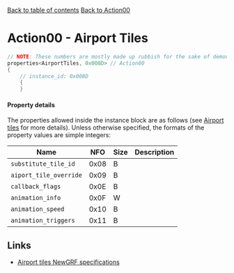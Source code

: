 [Back to table of contents](../index.md)
[Back to Action00](../actions/action00.md)

# Action00 - Airport Tiles

```c++
// NOTE: These numbers are mostly made up rubbish for the sake of demonstrating the format of each property.
properties<AirportTiles, 0x008D> // Action00
{
    // instance_id: 0x008D
    {
    }
```

#### Property details

The properties allowed inside the instance block are as follows (see [Airport tiles](https://newgrf-specs.tt-wiki.net/wiki/Action0/Airport_Tiles) for more details). Unless otherwise specified, the formats of the property values are simple integers:

| Name | NFO | Size | Description |
|-|-|-|-|
| `substitute_tile_id`   | 0x08 | B |  |
| `aiport_tile_override` | 0x09 | B |  |
| `callback_flags`       | 0x0E | B |  |
| `animation_info`       | 0x0F | W |  |
| `animation_speed`      | 0x10 | B |  |
| `animation_triggers`   | 0x11 | B |  |

## Links

- [Airport tiles NewGRF specifications](https://newgrf-specs.tt-wiki.net/wiki/Action0/Airport_Tiles)    

